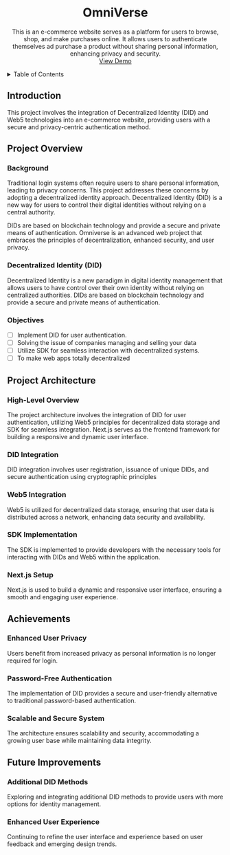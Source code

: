 
<div align="center">
    <h1 align="center">OmniVerse</h1>
     <p align="center">
  This is an e-commerce website serves as a platform for users to browse, shop, and make purchases online. It allows users to authenticate themselves ad purchase a product without sharing personal information, enhancing privacy and security.
    <br />
    <a href="https://omniverze.vercel.app">View Demo</a>
  </p>
</div>


<!-- TABLE OF CONTENTS -->
<details>
  <summary>Table of Contents</summary>
  <ol>
    <li>
      <a href="#introduction">Introduction</a>
    </li>
    <li>
      <a href="#getting-started">Project Overview</a>
      <ul>
        <li><a href="#installation">Decentralized Identity (DID) Introduction</a></li>
        <li><a href="#Objectivess">Objectives</a></li>
      </ul>
    </li>
    <li><a href="#usage"> Project Architecture</a>
    <ul>
        <li><a href="#prerequisites">High-Level Overview</a></li>
        <li><a href="#installation">DID Integration</a></li>
        <li><a href="#Objectives">Web5 Integration</a></li>
        <li><a href="#Objectives">SDK Implementation</a></li>
        <li><a href="#Objectives">Next.js Setup</a></li>
      </ul>
    </li>
    <li><a href="#roadmap">Achievements</a>
    <ul>
        <li><a href="#installation">Enhanced User Privacy</a></li>
        <li><a href="#Objectivess">Password-Free Authentication</a></li>
    </ul>
    </li>
    <li><a href="#contributing"> Future Improvements</a>
    <ul>
        <li><a href="#installation">Additional DID Methods</a></li>
        <li><a href="#Objectivess">Enhanced User Experience</a></li>
    </ul>
    </li>
    <li><a href="#license">License</a></li>
    <li><a href="#contact">Contact</a></li>
    <li><a href="#acknowledgments">Acknowledgments</a></li>
  </ol>
</details>

## Introduction

This project involves the integration of Decentralized Identity (DID) and Web5 technologies into an e-commerce website, providing users with a secure and privacy-centric authentication method.

## Project Overview

### Background

Traditional login systems often require users to share personal information, leading to privacy concerns. This project addresses these concerns by adopting a decentralized identity approach. Decentralized Identity (DID) is a new way for users to control their digital identities without relying on a central authority.

DIDs are based on blockchain technology and provide a secure and private means of authentication. Omniverse is an advanced web project that embraces the principles of decentralization, enhanced security, and user privacy.

### Decentralized Identity (DID)

Decentralized Identity is a new paradigm in digital identity management that allows users to have control over their own identity without relying on centralized authorities. DIDs are based on blockchain technology and provide a secure and private means of authentication.

### Objectives

- [ ] Implement DID for user authentication.
- [ ] Solving the issue of companies managing and selling your data
- [ ] Utilize SDK for seamless interaction with decentralized systems.
- [ ] To make web apps totally decentralized

## Project Architecture

### High-Level Overview

The project architecture involves the integration of DID for user authentication, utilizing Web5 principles for decentralized data storage and SDK for seamless integration. Next.js serves as the frontend framework for building a responsive and dynamic user interface.

### DID Integration

DID integration involves user registration, issuance of unique DIDs, and secure authentication using cryptographic principles

### Web5 Integration

Web5 is utilized for decentralized data storage, ensuring that user data is distributed across a network, enhancing data security and availability.

### SDK Implementation

The SDK is implemented to provide developers with the necessary tools for interacting with DIDs and Web5 within the application.

### Next.js Setup

Next.js is used to build a dynamic and responsive user interface, ensuring a smooth and engaging user experience.

## Achievements 
### Enhanced User Privacy
Users benefit from increased privacy as personal information is no longer required for login.

### Password-Free Authentication
The implementation of DID provides a secure and user-friendly alternative to traditional password-based authentication.

### Scalable and Secure System
The architecture ensures scalability and security, accommodating a growing user base while maintaining data integrity.

## Future Improvements
### Additional DID Methods
Exploring and integrating additional DID methods to provide users with more options for identity management.

###  Enhanced User Experience
Continuing to refine the user interface and experience based on user feedback and emerging design trends.